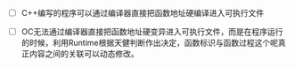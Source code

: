 * [ ] C++编写的程序可以通过编译器直接把函数地址硬编译进入可执行文件
* [ ] OC无法通过编译器直接把函数地址硬变异进入可执行文件，而是在程序运行的时候，利用Runtime根据天健判断作出决定，函数标识与函数过程这个呢真正内容之间的关联可以动态修改。





